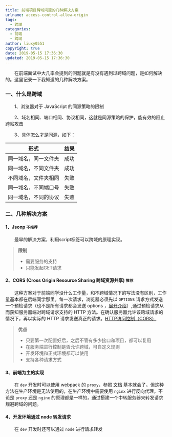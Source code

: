 ```yaml
---
title: 前端项目跨域问题的几种解决方案
urlname: access-control-allow-origin
tags:
  - 跨域
categories:
  - 前端
  - 跨域
author: liuxy0551
copyright: true
date: 2019-05-15 17:36:30
updated: 2019-05-15 17:36:30
---
```



　　在前端面试中大几率会提到的问题就是有没有遇到过跨域问题，是如何解决的。这里记录一下我知道的几种解决方案。
<!--more-->


### 一、什么是跨域

　　1、浏览器对于 JavaScript 的同源策略的限制

　　2、域名相同、端口相同、协议相同，这就是同源策略的保护，能有效的阻止跨站攻击

　　3、具体怎么才是同源，如下：

| 形式 | 结果 |
| :----: | :----: |
| 同一域名，同一文件夹 | 成功 |
| 同一域名，不同文件夹 | 成功 |
| 不同域名，文件夹相同 | 失败 |
| 同一域名，不同端口号 | 失败 |
| 同一域名，不同的协议 | 失败 |

### 二、几种解决方案

#### 1、Jsonp `不推荐`
　　最早的解决方案，利用script标签可以跨域的原理实现。
    
>**限制**
>* 需要服务的支持
>* 只能发起GET请求

#### 2、CORS (Cross Origin Resource Sharing 跨域资源共享) `推荐`
　　这种方案对于前端同学没什么工作量，和不跨域情况下的写法没有区别，工作量基本都在后端同学那里。每一次请求，浏览器必须先以 `OPTIONS` 请求方式发送一个预检请求（也不是所有请求都会发送 options ，[展开介绍](https://panjiachen.github.io/awesome-bookmarks/blog/cs.html#cors)）,通过预检请求从而获知服务器端对跨域请求支持的 HTTP 方法。在确认服务器允许该跨域请求的情况下，再以实际的 HTTP 请求发送真正的请求。[HTTP访问控制（CORS）](https://developer.mozilla.org/zh-CN/docs/Web/HTTP/Access_control_CORS)
    
>**优点**
>* 只要第一次配置好后，之后不管有多少接口和项目，都可以复用
>* 在服务端进行控制是否允许跨域，可自定义规则
>* 开发环境和正式环境都可以使用
>* 支持各种请求方式

#### 3、前端为主的实现
　　在 `dev` 开发时可以使用 webpack 的 `proxy`，参照 [文档](https://webpack.docschina.org/configuration/dev-server/#devserver-proxy) 基本就会了。但这种方法在生产环境是无法使用的，在生产环境中需要使用 `nginx` 进行反向代理。不论是 `proxy` 还是 `nginx` 的原理都是一样的，通过搭建一个中转服务器来转发请求规避跨域的问题。

#### 4、开发环境通过 node 转发请求
　　在 `dev` 开发时还可以通过 `node` 进行请求转发
    
